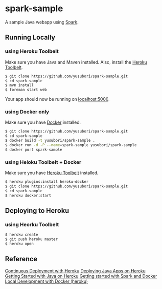# spark-sample

A sample Java webapp using [Spark](http://sparkjava.com/).

## Running Locally
### using Heroku Toolbelt 

Make sure you have Java and Maven installed.  Also, install the [Heroku Toolbelt](https://toolbelt.heroku.com/).

```sh
$ git clone https://github.com/yusubori/spark-sample.git
$ cd spark-sample
$ mvn install
$ foreman start web
```

Your app should now be running on [localhost:5000](http://localhost:5000/).

### using Docker only

Make sure you have [Docker](https://docs.docker.com/installation/) installed.

```sh
$ git clone https://github.com/yusubori/spark-sample.git
$ cd spark-sample
$ docker build -t yusubori/spark-sample . 
$ docker run -d -P --name=spark-sample yusubori/spark-sample
$ docker port spark-sample 
```


### using Heloku Toolbelt + Docker

Make sure you have [Heroku Toolbelt](https://toolbelt.heroku.com/) installed.

```sh
$ heroku plugins:install heroku-docker
$ git clone https://github.com/yusubori/spark-sample.git
$ cd spark-sample
$ heroku docker:start
```

## Deploying to Heroku
### using Heorku Toolbelt

```sh
$ heroku create
$ git push heroku master
$ heroku open
```

## Reference
[Continuous Deployment with Heroku](https://circleci.com/docs/continuous-deployment-with-heroku)
[Deploying Java Apps on Heroku](https://devcenter.heroku.com/articles/deploying-java)
[Getting Started with Java on Heroku](https://devcenter.heroku.com/articles/getting-started-with-java) 
[Getting started with Spark and Docker](http://sparktutorials.github.io/2015/04/14/getting-started-with-spark-and-docker.html)
[Local Development with Docker (heroku)](https://devcenter.heroku.com/articles/introduction-local-development-with-docker)

